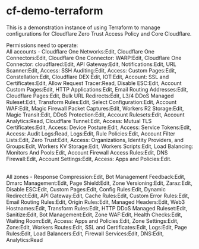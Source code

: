 # cf-demo-terraform
This is a demonstration instance of using Terraform to manage configurations for Cloudflare Zero Trust Access Policy and Core Cloudflare.

Permissions need to operate:
<br />All accounts - Cloudflare One Networks:Edit, Cloudflare One Connectors:Edit, Cloudflare One Connector: WARP:Edit, Cloudflare One Connector: cloudflared:Edit, API Gateway:Edit, Notifications:Edit, URL Scanner:Edit, Access: SSH Auditing:Edit, Access: Custom Pages:Edit, Constellation:Edit, Cloudflare DEX:Edit, IOT:Edit, Account: SSL and Certificates:Edit, Allow Request Tracer:Read, Disable ESC:Edit, Account Custom Pages:Edit, HTTP Applications:Edit, Email Routing Addresses:Edit, Cloudflare Pages:Edit, Bulk URL Redirects:Edit,  L3/4 DDoS Managed Ruleset:Edit, Transform Rules:Edit, Select Configuration:Edit, Account WAF:Edit, Magic Firewall Packet Captures:Edit, Workers R2 Storage:Edit, Magic Transit:Edit, DDoS Protection:Edit, Account Rulesets:Edit, Account Analytics:Read, Cloudflare Tunnel:Edit, Access: Mutual TLS Certificates:Edit, Access: Device Posture:Edit, Access: Service Tokens:Edit, Access: Audit Logs:Read, Logs:Edit, Rule Policies:Edit, Account Filter Lists:Edit, Zero Trust:Edit, Access: Organizations, Identity Providers, and Groups:Edit, Workers KV Storage:Edit, Workers Scripts:Edit, Load Balancing: Monitors And Pools:Edit, Account Firewall Access Rules:Edit, DNS Firewall:Edit, Account Settings:Edit, Access: Apps and Policies:Edit.

<br /> All zones - Response Compression:Edit, Bot Management Feedback:Edit, Dmarc Management:Edit, Page Shield:Edit, Zone Versioning:Edit, Zaraz:Edit, Disable ESC:Edit, Custom Pages:Edit, Config Rules:Edit, Dynamic Redirect:Edit, API Gateway:Edit, Cache Rules:Edit, Custom Error Rules:Edit, Email Routing Rules:Edit, Origin Rules:Edit, Managed Headers:Edit, Web3 Hostnames:Edit, Transform Rules:Edit, HTTP DDoS Managed Ruleset:Edit, Sanitize:Edit, Bot Management:Edit, Zone WAF:Edit, Health Checks:Edit, Waiting Room:Edit, Access: Apps and Policies:Edit, Zone Settings:Edit, Zone:Edit, Workers Routes:Edit, SSL and Certificates:Edit, Logs:Edit, Page Rules:Edit, Load Balancers:Edit, Firewall Services:Edit, DNS:Edit, Analytics:Read
